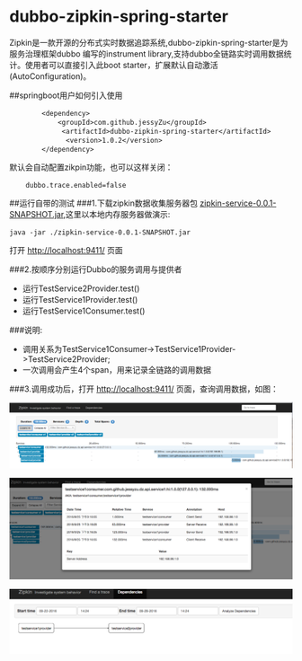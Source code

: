 # dubbo-zipkin-spring-starter
Zipkin是一款开源的分布式实时数据追踪系统,dubbo-zipkin-spring-starter是为服务治理框架dubbo 编写的instrument library,支持dubbo全链路实时调用数据统计。使用者可以直接引入此boot starter，扩展默认自动激活(AutoConfiguration)。


##springboot用户如何引入使用

```
        <dependency>
            <groupId>com.github.jessyZu</groupId>
   			 <artifactId>dubbo-zipkin-spring-starter</artifactId>
   			  <version>1.0.2</version>
        </dependency>

```

默认会自动配置zikpin功能，也可以这样关闭：

```
	dubbo.trace.enabled=false

```
##运行自带的测试
###1.下载zipkin数据收集服务器包 [zipkin-service-0.0.1-SNAPSHOT.jar](https://pan.baidu.com/s/1sl3s93n),这里以本地内存服务器做演示:

```
java -jar ./zipkin-service-0.0.1-SNAPSHOT.jar

```
打开 [http://localhost:9411/](http://localhost:9411/)  页面

###2.按顺序分别运行Dubbo的服务调用与提供者

* 运行TestService2Provider.test()
* 运行TestService1Provider.test()
* 运行TestService1Consumer.test()


###说明:

* 调用关系为TestService1Consumer->TestService1Provider->TestService2Provider;
* 一次调用会产生4个span，用来记录全链路的调用数据


###3.调用成功后，打开 [http://localhost:9411/](http://localhost:9411/)  页面，查询调用数据，如图：

![img1](./img1.png)

![img2](./img2.png)


![img3](./img3.png)


